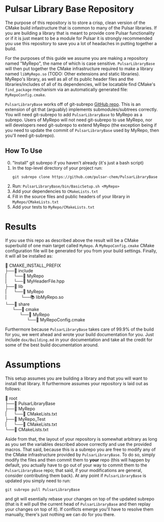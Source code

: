 Pulsar Library Base Repository
==============================

The purpose of this repository is to store a crisp, clean version of the CMake
build infastructure that is common to many of the Pulsar libraries.  If you are
building a library that is meant to provide core Pulsar functionality or if it
is just meant to be a module for Pulsar it is strongly recommended you use this
repository to save you a lot of headaches in putting together a build.

For the purposes of this guide we assume you are making a repository named
"MyRepo", the name of which is case sensitive.  `PulsarLibraryBase` will then
put together the CMake infrastructure required to make a library named
`libMyRepo.so` (TODO: Other extensions and static libraries). MyRepo's library,
as well as all of its public header files and the libraries/includes of all of
its dependencies, will be locatable find CMake's `find_package` mechanism via
an automatically generated file: `MyRepoConfig.cmake`.

`PulsarLibraryBase` works off of git-subrepo
[GitHub repo](https://github.com/ingydotnet/git-subrepo).  This is an
extension of git that (arguably) implements submodules/subtrees correctly. You
will need git-subrepo to add `PulsarLibraryBase` to MyRepo as a subrepo.  Users
of MyRepo will not need git-subrepo to use MyRepo, nor will developers need
git-subrepo to extend MyRepo (the exception being if you need to update the
commit of `PulsarLibraryBase` used by MyRepo, then you'll need git-subrepo).


How To Use
----------

0. "Install" git subrepo if you haven't already (it's just a bash script)
1. In the top-level directory of your project run:
   ```git
   git subrepo clone https://github.com/pulsar-chem/PulsarLibraryBase
   ```
2. Run: `PulsarLibraryBase/bin/BasicSetup.sh <MyRepo>`
3. Add your dependencies to `CMakeLists.txt`
4. Fill in the source files and public headers of your library in `MyRepo/CMakeLists.txt`
5. Add your tests to `MyRepo/CMakeLists.txt`

Results
=======

If you use this repo as described above the result will be a CMake superbuild
of one main target called `MyRepo`.  A `MyRepoConfig.cmake` CMake configuration
file will be generated for you from your build settings.  Finally, it will all
be installed as:

:file_folder: CMAKE_INSTALL_PREFIX  
├──:file_folder: include  
|&nbsp;&nbsp;&nbsp;&nbsp;&nbsp;&nbsp;└──:file_folder: MyRepo  
|&nbsp;&nbsp;&nbsp;&nbsp;&nbsp;&nbsp;└──:page_facing_up: MyHeaderFile.hpp  
├──:file_folder: lib  
|&nbsp;&nbsp;&nbsp;&nbsp;&nbsp;&nbsp;└──:file_folder: MyRepo  
|&nbsp;&nbsp;&nbsp;&nbsp;&nbsp;&nbsp;&nbsp;&nbsp;&nbsp;&nbsp;&nbsp;&nbsp;└──:books: libMyRepo.so  
└──:file_folder: share  
&nbsp;&nbsp;&nbsp;&nbsp;&nbsp;&nbsp;└──:file_folder: cmake  
&nbsp;&nbsp;&nbsp;&nbsp;&nbsp;&nbsp;&nbsp;&nbsp;&nbsp;&nbsp;&nbsp;&nbsp;└──:file_folder: MyRepo  
&nbsp;&nbsp;&nbsp;&nbsp;&nbsp;&nbsp;&nbsp;&nbsp;&nbsp;&nbsp;&nbsp;&nbsp;&nbsp;&nbsp;&nbsp;&nbsp;&nbsp;&nbsp;└──:page_facing_up: MyRepoConfig.cmake

Furthermore because `PulsarLibraryBase` takes care of 99.9% of the build for
you, we went ahead and wrote your build documentation for you.  Just include
`dox/Building.md` in your documentation and take all the credit for some of the
best build documentation around.

Assumptions
===========

This setup assumes you are building a library and that you will want to install
that library. It furthermore assumes your repository is laid out as follows:

:file_folder: root  
├──:file_folder: PulsarLibraryBase  
├──:file_folder: MyRepo  
|&nbsp;&nbsp;&nbsp;&nbsp;&nbsp;&nbsp;└──:page_facing_up: CMakeLists.txt  
├──:file_folder: MyRepo_Test  
|&nbsp;&nbsp;&nbsp;&nbsp;&nbsp;&nbsp;└──:page_facing_up: CMakeLists.txt  
└──:page_facing_up: CMakeLists.txt  

Aside from that, the layout of your repository is somewhat arbitrary as long as
you set the variables described above correctly and use the provided macros.
That said, because this is a subrepo you are free to modify any of the CMake
infrastructure provided by `PulsarLibraryBase`. To do so, simply modify the
files and then commit them to **your** repo (this will happen by default, you
actually have to go out of your way to commit them to the `PulsarLibraryBase`
repo; that said, if your modifications are general, consider contributing them
back).  At any point if `PulsarLibraryBase` is updated you simply need to run:
```git
git subrepo pull PulsarLibraryBase
```
and git will esentially rebase your changes on top of the updated subrepo (that
is it will pull the current head of `PulsarLibraryBase` and then replay your
changes on top of it).  If conflicts emerge you'll have to resolve them
manually, there's just nothing we can do for you there.
